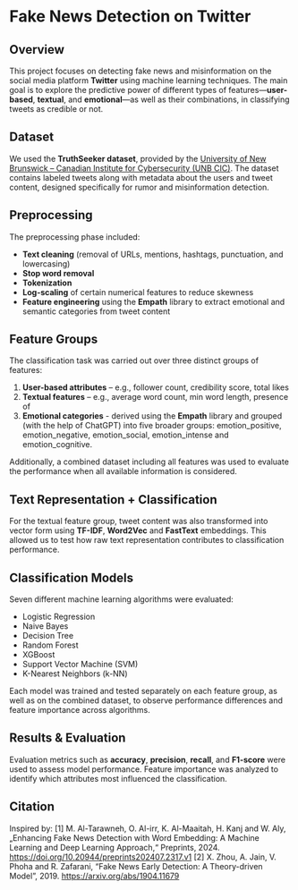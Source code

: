 # Fake News Detection on Twitter

## Overview

This project focuses on detecting fake news and misinformation on the social media platform **Twitter** using machine learning techniques. The main goal is to explore the predictive power of different types of features—**user-based**, **textual**, and **emotional**—as well as their combinations, in classifying tweets as credible or not.

## Dataset

We used the **TruthSeeker dataset**, provided by the [University of New Brunswick – Canadian Institute for Cybersecurity (UNB CIC)](https://www.unb.ca/cic/datasets/truthseeker-2023.html). The dataset contains labeled tweets along with metadata about the users and tweet content, designed specifically for rumor and misinformation detection.

## Preprocessing

The preprocessing phase included:

- **Text cleaning** (removal of URLs, mentions, hashtags, punctuation, and lowercasing)
- **Stop word removal**
- **Tokenization**
- **Log-scaling** of certain numerical features to reduce skewness
- **Feature engineering** using the **Empath** library to extract emotional and semantic categories from tweet content

## Feature Groups

The classification task was carried out over three distinct groups of features:

1. **User-based attributes** – e.g., follower count, credibility score, total likes
2. **Textual features** – e.g., average word count, min word length, presence of 
3. **Emotional categories** - derived using the **Empath** library and grouped (with the help of ChatGPT) into five broader groups: emotion_positive, emotion_negative, emotion_social, emotion_intense and emotion_cognitive.

Additionally, a combined dataset including all features was used to evaluate the performance when all available information is considered.

## Text Representation + Classification

For the textual feature group, tweet content was also transformed into vector form using **TF-IDF**, **Word2Vec** and **FastText** embeddings. This allowed us to test how raw text representation contributes to classification performance.

## Classification Models

Seven different machine learning algorithms were evaluated:

- Logistic Regression
- Naive Bayes
- Decision Tree
- Random Forest
- XGBoost
- Support Vector Machine (SVM)
- K-Nearest Neighbors (k-NN)

Each model was trained and tested separately on each feature group, as well as on the combined dataset, to observe performance differences and feature importance across algorithms.

## Results & Evaluation

Evaluation metrics such as **accuracy**, **precision**, **recall**, and **F1-score** were used to assess model performance. Feature importance was analyzed to identify which attributes most influenced the classification.

## Citation
Inspired by:
[1] M. Al-Tarawneh, O. Al-irr, K. Al-Maaitah, H. Kanj and W. Aly, „Enhancing Fake News Detection with Word Embedding: A Machine Learning and Deep Learning Approach,“ Preprints, 2024. https://doi.org/10.20944/preprints202407.2317.v1
[2] X. Zhou, A. Jain, V. Phoha and R. Zafarani, “Fake News Early Detection: A Theory-driven Model”, 2019. https://arxiv.org/abs/1904.11679
